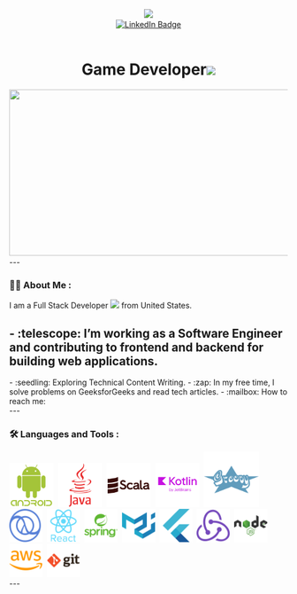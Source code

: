 
  <div id="header" align="center">
    <img src="https://media.giphy.com/media/M9gbBd9nbDrOTu1Mqx/giphy.gif" width="100"/>
  </div>
  <div id="badges" align="center">
    <a href="your-linkedin-URL">
      <div>  <img src="https://img.shields.io/badge/LinkedIn-blue?style=for-the-badge&logo=linkedin&logoColor=white" alt="LinkedIn Badge"/>
    </a></div>
      <img src="https://komarev.com/ghpvc/?username=your-github-username&style=flat-square&color=blue" alt=""/>
  </div>

  <h1 align="center">
    Game Developer<img src="https://media.giphy.com/media/hvRJCLFzcasrR4ia7z/giphy.gif" width="30px"/>
  </h1>
  <div align="center">
    <img src="https://media.giphy.com/media/dWesBcTLavkZuG35MI/giphy.gif" width="600" height="300"/>
  </div>
  ---

  ### :man_technologist: About Me :
   <div>I am a Full Stack Developer <img src="https://media.giphy.com/media/WUlplcMpOCEmTGBtBW/giphy.gif" width="30"> from United States.
    <h2>- :telescope: I’m working as a Software Engineer and contributing to frontend and backend for building web applications.
    </h2>- :seedling: Exploring Technical Content Writing.
    - :zap: In my free time, I solve problems on GeeksforGeeks and read tech articles.
    - :mailbox: How to reach me:
   </div> 
---

### :hammer_and_wrench: Languages and Tools :
<div>
   <img src="https://github.com/devicons/devicon/blob/master/icons/android/android-plain-wordmark.svg" title="JavaScript" alt="JavaScript" width="80" height="80"/>&nbsp;
    <img src="https://github.com/devicons/devicon/blob/master/icons/java/java-plain-wordmark.svg" title="Java" alt="Java" width="80" height="80"/>&nbsp;
    <img src="https://github.com/devicons/devicon/blob/master/icons/scala/scala-plain-wordmark.svg" title="Java" alt="Java" width="80" height="80"/>&nbsp;
    <img src="https://github.com/devicons/devicon/blob/master/icons/kotlin/kotlin-plain-wordmark.svg" title="Java" alt="Java" width="80" height="80"/>&nbsp;  
    <img src="https://github.com/devicons/devicon/blob/master/icons/groovy/groovy-plain.svg" title="Java" alt="Java" width="100" height="100"/>&nbsp;
    <img src="https://github.com/devicons/devicon/blob/master/icons/clojure/clojure-line.svg" title="Java" alt="Java" width="60" height="60"/>&nbsp;  
    <img src="https://github.com/devicons/devicon/blob/master/icons/react/react-original-wordmark.svg" title="React" alt="React" width="60" height="60"/>&nbsp;
    <img src="https://github.com/devicons/devicon/blob/master/icons/spring/spring-original-wordmark.svg" title="Spring" alt="Spring" width="60" height="60"/>&nbsp;
    <img src="https://github.com/devicons/devicon/blob/master/icons/materialui/materialui-original.svg" title="Material UI" alt="Material UI" width="60" height="60"/>&nbsp;
    <img src="https://github.com/devicons/devicon/blob/master/icons/flutter/flutter-original.svg" title="Flutter" alt="Flutter" width="60" height="60"/>&nbsp;
    <img src="https://github.com/devicons/devicon/blob/master/icons/redux/redux-original.svg" title="Redux" alt="Redux " width="60" height="60"/>&nbsp;
    <img src="https://github.com/devicons/devicon/blob/master/icons/nodejs/nodejs-original-wordmark.svg" title="NodeJS" alt="NodeJS" width="60" height="60"/>&nbsp;
    <img src="https://github.com/devicons/devicon/blob/master/icons/amazonwebservices/amazonwebservices-plain-wordmark.svg" title="AWS" alt="AWS" width="60" height="60"/>&nbsp;
    <img src="https://github.com/devicons/devicon/blob/master/icons/git/git-original-wordmark.svg" title="Git" **alt="Git" width="60" height="60"/>
  </div>
  ---

